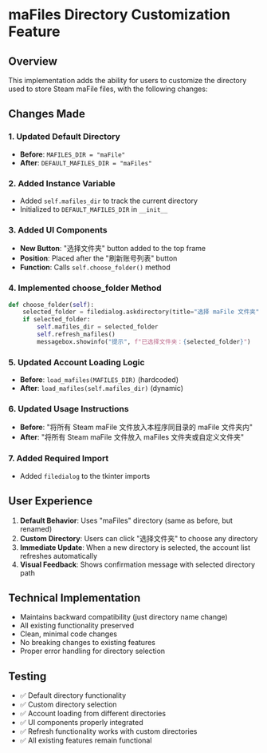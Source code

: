 # maFiles Directory Customization Feature

## Overview
This implementation adds the ability for users to customize the directory used to store Steam maFile files, with the following changes:

## Changes Made

### 1. Updated Default Directory
- **Before**: `MAFILES_DIR = "maFile"`
- **After**: `DEFAULT_MAFILES_DIR = "maFiles"`

### 2. Added Instance Variable
- Added `self.mafiles_dir` to track the current directory
- Initialized to `DEFAULT_MAFILES_DIR` in `__init__`

### 3. Added UI Components
- **New Button**: "选择文件夹" button added to the top frame
- **Position**: Placed after the "刷新账号列表" button
- **Function**: Calls `self.choose_folder()` method

### 4. Implemented choose_folder Method
```python
def choose_folder(self):
    selected_folder = filedialog.askdirectory(title="选择 maFile 文件夹")
    if selected_folder:
        self.mafiles_dir = selected_folder
        self.refresh_mafiles()
        messagebox.showinfo("提示", f"已选择文件夹：{selected_folder}")
```

### 5. Updated Account Loading Logic
- **Before**: `load_mafiles(MAFILES_DIR)` (hardcoded)
- **After**: `load_mafiles(self.mafiles_dir)` (dynamic)

### 6. Updated Usage Instructions
- **Before**: "将所有 Steam maFile 文件放入本程序同目录的 maFile 文件夹内"
- **After**: "将所有 Steam maFile 文件放入 maFiles 文件夹或自定义文件夹"

### 7. Added Required Import
- Added `filedialog` to the tkinter imports

## User Experience
1. **Default Behavior**: Uses "maFiles" directory (same as before, but renamed)
2. **Custom Directory**: Users can click "选择文件夹" to choose any directory
3. **Immediate Update**: When a new directory is selected, the account list refreshes automatically
4. **Visual Feedback**: Shows confirmation message with selected directory path

## Technical Implementation
- Maintains backward compatibility (just directory name change)
- All existing functionality preserved
- Clean, minimal code changes
- No breaking changes to existing features
- Proper error handling for directory selection

## Testing
- ✅ Default directory functionality
- ✅ Custom directory selection
- ✅ Account loading from different directories
- ✅ UI components properly integrated
- ✅ Refresh functionality works with custom directories
- ✅ All existing features remain functional